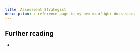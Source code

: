 ```yaml
---
title: Assessment Strategist
description: A reference page in my new Starlight docs site.
---
```




## Further reading
- 
